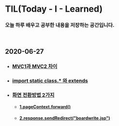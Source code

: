 # TIL(Today - I - Learned)

### 오늘 하루 배우고 공부한 내용을 저장하는 공간입니다.         
<br/>
     
## 2020-06-27  

- ### [MVC1과 MVC2 차이](https://github.com/shm1113/TIL/blob/master/20200626.md#mvc1%EA%B3%BC-mvc2-%EC%B0%A8%EC%9D%B4)

- ### [import static class.* 와 extends](https://github.com/shm1113/TIL/blob/master/20200626.md#import-static---%EA%B3%BC-extends)

- ### [화면 전환방법 2가지](https://github.com/shm1113/TIL/blob/master/20200626.md#%ED%99%94%EB%A9%B4-%EC%A0%84%ED%99%98%EB%B0%A9%EB%B2%95-2%EA%B0%80%EC%A7%80)

    - #### [1.pageContext.forward()](https://github.com/shm1113/TIL/blob/master/20200626.md#1pagecontextforward)

    - #### [2.response.sendRedirect("boardwrite.jsp")](https://github.com/shm1113/TIL/blob/master/20200626.md#2responsesendredirectboardwritejsp)
